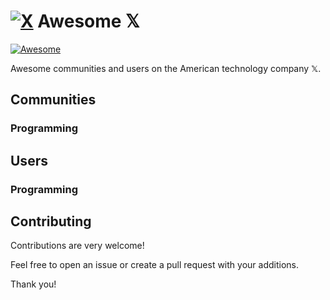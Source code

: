 # [![X](https://avatars.githubusercontent.com/u/28214161?s=40&v=4.svg)](https://github.com/ktorio/ktor) Awesome 𝕏

[![Awesome](https://awesome.re/badge.svg)](https://awesome.re)

Awesome communities and users on the American technology company 𝕏.

## Communities

### Programming

## Users

### Programming

## Contributing

Contributions are very welcome!

Feel free to open an issue or create a pull request with your additions.

Thank you!